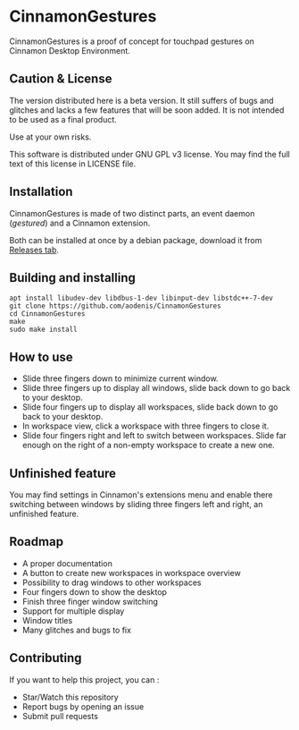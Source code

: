 CinnamonGestures
================

CinnamonGestures is a proof of concept for touchpad gestures on Cinnamon Desktop Environment.

Caution & License
-----------------

The version distributed here is a beta version. It still suffers of bugs and glitches and lacks a few features that will be soon added. It is not intended to be used as a final product.

Use at your own risks.

This software is distributed under GNU GPL v3 license. You may find the full text of this license in LICENSE file. 

Installation
------------

CinnamonGestures is made of two distinct parts, an event daemon (*gestured*) and a Cinnamon extension.

Both can be installed at once by a debian package, download it from [Releases tab](https://github.com/aodenis/CinnamonGestures/releases).

Building and installing
-----------------------

```
apt install libudev-dev libdbus-1-dev libinput-dev libstdc++-7-dev
git clone https://github.com/aodenis/CinnamonGestures
cd CinnamonGestures
make
sudo make install
```

How to use
----------

+ Slide three fingers down to minimize current window.
+ Slide three fingers up to display all windows, slide back down to go back to your desktop.
+ Slide four fingers up to display all workspaces, slide back down to go back to your desktop.
+ In workspace view, click a workspace with three fingers to close it.
+ Slide four fingers right and left to switch between workspaces. Slide far enough on the right of a non-empty workspace to create a new one.

Unfinished feature
------------------

You may find settings in Cinnamon's extensions menu and enable there switching between windows by sliding three fingers left and right, an unfinished feature.

Roadmap
-------

+ A proper documentation
+ A button to create new workspaces in workspace overview
+ Possibility to drag windows to other workspaces
+ Four fingers down to show the desktop
+ Finish three finger window switching
+ Support for multiple display
+ Window titles
+ Many glitches and bugs to fix

Contributing
------------

If you want to help this project, you can :
+ Star/Watch this repository
+ Report bugs by opening an issue
+ Submit pull requests
